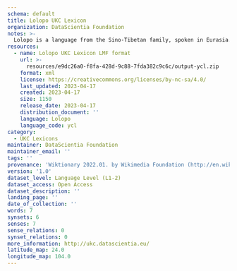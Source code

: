 ```yaml
---
schema: default
title: Lolopo UKC Lexicon
organization: DataScientia Foundation
notes: >-
  Lolopo is a language from the Sino-Tibetan family, spoken in Eurasia. The UKC Lexicon of Lolopo is represented as a lexico-semantic network. It consists of words, word senses, synsets, as well as sense-level and synset-level relationships.
resources:
  - name: Lolopo UKC Lexicon LMF format
    url: >-
      resources/e9dc26a0-f8fa-428d-9c88-7fda382c9c6c/output-ycl.zip
    format: xml
    license: https://creativecommons.org/licenses/by-nc-sa/4.0/
    last_updated: 2023-04-17
    created: 2023-04-17
    size: 1150
    release_date: 2023-04-17
    distribution_document: ''
    language: Lolopo
    language_code: ycl
category:
  - UKC Lexicons
maintainer: DataScientia Foundation
maintainer_email: ''
tags: ''
provenance: 'Wiktionary 2022.01. by Wikimedia Foundation (http://en.wiktionary.org); Princeton WordNet 2.1 by Princeton University (https://wordnet.princeton.edu)'
version: '1.0'
dataset_level: Language Level (L1-2)
dataset_access: Open Access
dataset_description: ''
landing_page: ''
date_of_collection: ''
words: 7
synsets: 6
senses: 7
sense_relations: 0
synset_relations: 0
more_information: http://ukc.datascientia.eu/
latitude_map: 24.0
longitude_map: 104.0
---
```

